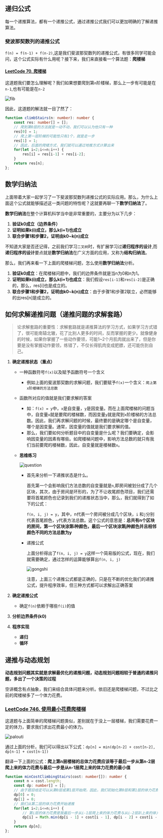 ## 递归公式

每一个递推算法，都有一个递推公式，通过递推公式我们可以更加明确的了解递推算法。

### 斐波那契数列的递推公式

`f(n) = f(n-1) + f(n-2)`,这是我们斐波那契数列的递推公式，有很多同学可能会问，这个公式实际有什么用呢？接下来，我们来直接看一个算法题：**爬楼梯**

#### [LeetCode 70. 爬楼梯](https://leetcode-cn.com/problems/climbing-stairs/)

这道题我们要怎么理解呢？我们如果想要爬到第`n`阶楼梯，那么上一步有可能是在`n-1`,也有可能是在`n-2`

![fib](https://ydschool-video.nosdn.127.net/1632540303647fib.png)

因此，这道题的解法就一目了然了：

```typescript
function climbStairs(n: number): number {
    const res: number[] = [];
    // 爬到第0层的方法就是一动不动，我们可以认为他只有一种
    res[0] = 1;
    // 爬上第一层阶梯的可能性只有1个，就是走一步
    res[1] = 1;
    // 因此，后面的爬楼方式，我们就可以通过地推方式计算出来
    for(let i=2;i<=n;i++) {
        res[i] = res[i-1] + res[i-2];
    }
    return res[n];
};
```

## 数学归纳法

上面带着大家一起学习了一下斐波那契数列递推公式的实际应用。那么，为什么上面这个公式就能够描述这一类问题的特性呢？这就要再聊一下**数学归纳法**了。

**数学归纳法**在整个计算机科学当中是非常重要的，主要分为以下几步：

1. **验证k0成立（边界条件）**
2. **证明如果k(i)成立，那么k(i+1)也成立**
3. **联合步骤1和步骤2，证明由k0~k(n)成立**

不知道大家是否还记得，之前我们学习`二叉树`时，有扩展学习过**递归程序的设计**,而**递归程序的设计**要点就是**数学归纳法**在广义方面的应用，又称为**结构归纳法**。

那么，我们再来看一下上面的爬楼梯问题，怎么使用**数学归纳法**分析。

1. **验证k0成立**：在爬楼梯问题中，我们的边界条件就是当n为0和n为1。
2. **证明如果k(i)成立，那么k(i+1)也成立**：我们假设`res[i-1]`和`res[i-2]`是正确的，那么，res[i]也是成立的。
3. **联合步骤1和步骤2，证明由k0~k(n)成立**：由于步骤1和步骤2联立，必然能够的出res[n]是成立的。

## 如何求解递推问题（递推问题的求解套路）

> 论求解套路的重要性：求解套路就是递推算法的学习方式，如果学习方式错了，很可能南辕北辙，花了比别人更多的时间，反而掌握的更少。就像健身的时候，如果你掌握了一些动作要领，可能1~2个月肌肉就出来了，但是你要是没有掌握动作要领，练错了，不仅长得肌肉变成肥膘，还可能伤到自己。

1. **确定递推状态（重点）**

   - 一种函数符号`f(x)`以及赋予函数符号一个含义

     - 例如上面的斐波那契数的求解问题，我们要赋予`f(x)`一个含义：`爬上第x阶楼梯的方法总数`

   - 函数所对应的值就是我们要求解的答案

     - 如：`f(x) = y`中，`x`是自变量，`y`是因变量。而在上面爬楼梯的问题当中，自变量`x`就是要爬的楼梯数，而因变量`y`就是爬到`x`阶楼梯的方法总数。因此，我们再求解问题的时候，最终要的是确定哪个是自变量，哪个是因变量。通常，因变量的值就是我们要求解的值。
     - 那么，我们要如何分析题目中的自变量是什么呢？我们要确定，会影响因变量的因素有哪些。如爬楼梯问题中，影响方法总数的就只有我们当前要爬的楼梯数，因此，自变量就是楼梯数`x`。

   - **思维练习**

     ![question](https://ydschool-video.nosdn.127.net/1632541670305question.png)
     
     - 首先来分析一下递推状态是什么。
     
       首先第一个会影响我们方法总数的自变量就是`n`,即房间被划分成了几个区块，其次，由于房间是环形的，为了不让收尾颜色项目，我们还需要将首尾颜色也记录到我们的递推状态当中，那么，我们就得到了如下的公式：
     
       `f(n, i, j) = y`，其中，n代表一个房间被分成几个区块，`i`	和`j`分别代表首尾颜色，`y`代表方法总数。这个公式的意思是：**总共有n个区块的房间，第一个区块涂第i种颜色，最后一个区块涂第j种颜色并且相邻颜色不同的方法总数为y**
     
     - 递推公式
     
       上面分析得出了`f(n, i, j) = y`这样一个简易版的公式，现在，我们就需要确定，通过怎样的运算能够算出`f(n, i, j)`
     
       ![gongshi](https://ydschool-video.nosdn.127.net/1632540983969gongshi.png)
       
       注意，上面三个递推公式都是正确的，只是在不断的优化我们的递推公式，提升程序效率，但三种方式都可以求解出正确答案

2. **确定递推公式**

   - 确定`f(n)`依赖于哪些`f(i)`的值

3. **分析边界条件(k0)**

4. **程序实现**

   - **递归**
   - **循环**

## 递推与动态规划

**动态规划问题其实就是求解最优化的递推问题，动态规划问题相较于普通的递推问题，多出了一个决策的过程**

空讲概念有点抽象，我们来结合具体问题来分析。依旧还是爬楼梯问题，不过比之前的爬楼梯多了一个体力花费。

### [LeetCode 746. 使用最小花费爬楼梯](https://leetcode-cn.com/problems/min-cost-climbing-stairs/)

这道题与上面简单的爬楼梯问题类似，差别就在于没上一层楼梯，我们需要花费一定的体力，要求我们求出花费最小的体力。

![palouti](https://ydschool-video.nosdn.127.net/1632541072647palouti.png)

通过上面的分析，我们可以得出以下公式：`dp[n] = min(dp[n-2] + cost[n-2], dp[n-1] + cost[n-1]) `

翻译一下上面的公式：**爬上第n层楼梯的总体力花费应该等于最后一步从第n-2层爬上来的体力花费与最后一步是从n-1层爬上来的体力花费的最小值**

```typescript
function minCostClimbingStairs(cost: number[]): number {
    const n = cost.length;
    const dp: number[] = [];
    // 由于题目给定可以从第0层或第1层开始爬，因此，我们初始化第0层和第1层的体力花费为0
    dp[0] = 0;
    dp[1] = 0;
    // 我们从第二层的体力花费开始递推
    for(let i=2;i<=n;i++) {
        // 第i层的体力花费是我最后一步从i-1层爬上来的体力花费与从i-2层趴上来的体力花费的最小值
        dp[i] = Math.min(dp[i - 1] + cost[i - 1], dp[i - 2] + cost[i - 2]);
    }
    return dp[n];
};
```





